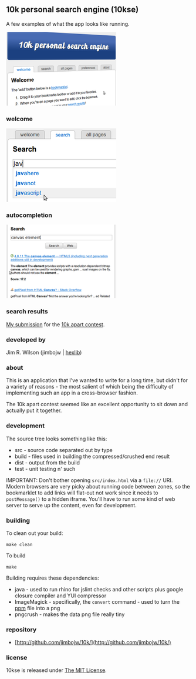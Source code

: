 ## 10k personal search engine (10kse)

<div class="new-comments right">
<div class="notification corner">
<p>A few examples of what the app looks like running.</p>
<div class="comment"><img src="http://github.com/jimbojw/10k/raw/master/screenshots/welcome.png" /></div>
<h3>welcome</h3>
<div class="comment"><img src="http://github.com/jimbojw/10k/raw/master/screenshots/autocomplete.png" /></div>
<h3>autocompletion</h3>
<div class="comment"><img src="http://github.com/jimbojw/10k/raw/master/screenshots/search.png" /></div>
<h3>search results</h3>
</div>
</div>

[My submission](http://10k.aneventapart.com/Entry/251) for the [10k apart contest](http://10k.aneventapart.com/).

### developed by

Jim R. Wilson (jimbojw | [hexlib](http://twitter.com/hexlib))

### about

This is an application that I've wanted to write for a long time, but didn't for a variety of reasons - the most salient
of which being the difficulty of implementing such an app in a cross-browser fashion.

The 10k apart contest seemed like an excellent opportunity to sit down and actually put it together.

### development

The source tree looks something like this:

* src - source code separated out by type
* build - files used in building the compressed/crushed end result
* dist - output from the build
* test - unit testing n' such

IMPORTANT: Don't bother opening `src/index.html` via a `file://` URI.  Modern browsers are very picky about running code between zones, so the bookmarklet to add links will flat-out not work since it needs to `postMessage()` to a hidden iframe.  You'll have to run some kind of web server to serve up the content, even for development.

### building

To clean out your build:

    make clean

To build

    make
    
Building requires these dependencies:

* java - used to run rhino for jslint checks and other scripts plus google closure compiler and YUI compressor
* ImageMagick - specifically, the `convert` command - used to turn the [ppm](http://en.wikipedia.org/wiki/Netpbm_format#PPM_example) file into a png
* pngcrush - makes the data png file really tiny

### repository
* [http://github.com/jimbojw/10k/](http://github.com/jimbojw/10k/)

### license

10kse is released under [The MIT License](http://www.opensource.org/licenses/mit-license.php).

